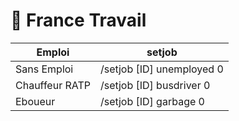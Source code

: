 # 🔵 France Travail

| Emploi         | setjob                     |
| -------------- | -------------------------- |
| Sans Emploi    | /setjob \[ID] unemployed 0 |
| Chauffeur RATP | /setjob \[ID] busdriver 0  |
| Eboueur        | /setjob \[ID] garbage 0    |
